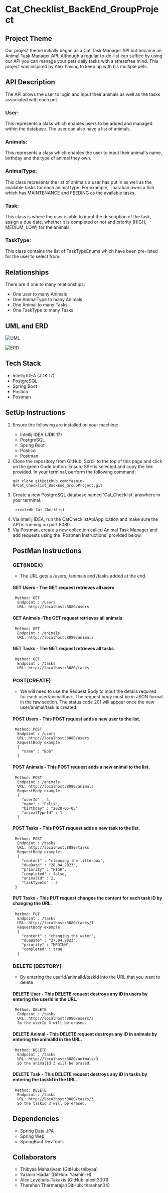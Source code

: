 # Cat_Checklist_BackEnd_GroupProject

## Project Theme

Our project theme initially began as a Cat Task Manager API but became an Animal Task Manager API. Although a regular to-do-list can suffice by using our
API you can manage your pets daily tasks with a stressfree mind. This project was inspired by Alex having to keep up with his multiple pets.

## API Description

The API allows the user to login and input their animals as well as the tasks associated with each pet.  

### User:
This represents a class which enables users to be added and managed within the database. The user can also have a list of animals.

### Animals:
This represents a class which enables the user to input their animal's name, birthday and the type of animal they own.

### AnimalType: 
This class represents the list of animals a user has put in as well as the available tasks for each animal type. 
For example, Tharahan owns a fish which has MAINTENANCE and FEEDING as the available tasks. 

### Task:
This class is where the user is able to input the description of the task, assign a due date, whether it is completed or not and priority (HIGH, MEDIUM, LOW)
for the animals.

### TaskType: 
This class contains the list of TaskTypeEnums which have been pre-listed for the user to select from.

## Relationships
There are 4 one to many relationships:
- One user to many Animals
- One AnimalType to many Animals
- One Animal to many Tasks
- One TaskType to many Tasks

## UML and ERD
![UML](https://user-images.githubusercontent.com/126498385/234849711-ce070932-bb02-4236-960c-da685652c6f8.png)

![ERD](https://user-images.githubusercontent.com/126498385/234849953-0981fac0-65b0-426d-830a-0cea8afb75f6.png)

## Tech Stack
<ul>
<li>Intellij IDEA (JDK 17)</li>
<li>PostgreSQL</li>
<li>Spring Boot</li>
<li>Postico</li>
<li>Postman</li>
</ul>

## SetUp Instructions 
<ol>
<li>Ensure the following are installed on your machine:</li>
<ul>
<li>Intellij IDEA (JDK 17)</li>
<li>PostgreSQL</li>
<li>Spring Boot</li>
<li>Postico</li>
<li>Postman</li>
</ul>

<li> Clone the repository from GitHub. Scroll to the top of this page and click on the green Code button. Ensure SSH is selected and copy the link provided. In your terminal, perform the following command:
  <pre><code>git clone git@github.com:Yasmin-H/Cat_Checklist_BackEnd_GroupProject.git</code></pre> </li>

<li> Create a new PostgreSQL database named 'Cat_Checklist' anywhere in your terminal.</li>
  <pre> <code>createdb Cat_Checklist </code></pre>

<li> Via Intellij IDEA, run the CatChecklistApiApplication and make sure the API is running on port 8080.</li>

<li> Via Postman, create a new collection called Animal Task Manager and add requests using the 'Postman Instructions' provided below.</li>
  

  ## PostMan Instructions 
 
  ### GET(INDEX)
  - The URL gets a /users, /animals and /tasks added at the end.
 #### GET Users - The GET request retrieves all users
  <pre><code> Method: GET
  Endpoint : /users
  URL: http://localhost:8080/users</code></pre>
  
  #### GET Animals -The GET request retrieves all animals
  <pre><code> Method: GET
  Endpoint : /animals
  URL: http://localhost:8080/animals</code></pre>
 
  #### GET Tasks - The GET request retrieves all tasks 
  <pre><code> Method: GET
  Endpoint : /tasks
  URL: http://localhost:8080/tasks </code></pre>
  
  
  
  ### POST(CREATE)
  - We will need to use the Request Body to input the details required for each user/animal/task.
  The request body must be in JSON format in the raw section. The status code 201 will appear once the new user/animal/task is created.
 
  #### POST Users - This POST request adds a new user to the list.
  <pre><code> Method: POST
  Endpoint : /users
  URL: http://localhost:8080/users
  RequestBody example: 
  {
    "name" : "Bob"
  }                   </code></pre>
  
  
  #### POST Animals - This POST request adds a new animal to the list.
  <pre><code> Method: POST
  Endpoint : /animals
  URL: http://localhost:8080/animals
  RequestBody example: 
  {
    "userId" : 4,
    "name" : "Felix",
    "birthday" : "2020-05-05",
    "animalTypeId" : 1
  }                    </code></pre>
 
   
  #### POST Tasks - This POST request adds a new task to the list.
  <pre><code> Method: POST
  Endpoint : /tasks
  URL: http://localhost:8080/tasks 
  RequestBody example:
  {
    "content" : "cleaning the litterbox",
    "dueDate" : "28.04.2023",
    "priority" : "HIGH",
    "completed" : false,
    "animalId" : 2,
    "taskTypeId" : 3
 }                   </code></pre>
  
  
  #### PUT Tasks - This PUT request changes the content for each task iD by changing the URL.
  <pre><code> Method: PUT
  Endpoint : /tasks
  URL: http://localhost:8080/tasks/1 
  RequestBody example:
  {
    "content" : "changing the water",
    "dueDate" : "27.04.2023",
    "priority" : "MEDIUM",
    "completed" : true
  }                   </code></pre>
  
  ### DELETE (DESTORY)
  - By entering the userId/animalId/taskId into the URL that you want to delete
  #### DELETE User - This DELETE request destroys any iD in users by entering the userId in the URL.
  <pre><code> Method: DELETE
  Endpoint : /tasks
  URL: http://localhost:8080/users/3
  So the userId 3 will be erased.   </code></pre>
  
   #### DELETE Animal - This DELETE request destroys any iD in animals by entering the animalId in the URL.
  <pre><code> Method: DELETE
  Endpoint : /tasks
  URL: http://localhost:8080/animals/3
  So the animalId 3 will be erased.   </code></pre> 
  
  
  #### DELETE Task - This DELETE request destroys any iD in tasks by entering the taskId in the URL.
  <pre><code> Method: DELETE
  Endpoint : /tasks
  URL: http://localhost:8080/tasks/3
  So the taskId 3 will be erased.   </code></pre>
  
  
  ## Dependencies
  <ul>
<li>Spring Data JPA</li>
<li>Spring Web</li>
<li>SpringBoot DevTools</li>
</ul>
  
  ## Collaborators
 <ul>
<li>Thibyaa Mahasivam (GitHub: thibyaa) </li>
<li>Yasmin Hiadar (GitHub: Yasmin-H)</li>
<li>Alex Levendis-Takakis (GitHub: alexlt3001)</li>
<li>Tharahan Tharmaraja (GitHub: tharahan04) </li>
</ul>
  
  
  
  
  
  
  
  
  
  
  
  
  
  







